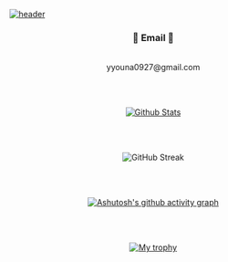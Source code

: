 [![header](https://capsule-render.vercel.app/api?type=waving&color:purple&height=200&section=header&text=WELCOME&fontSize=80&animation=fadeline&fontAlignV=38&desc=Yuna's%20GitHub%20Profile&descAlignY=70&descAlign=67)](https://github.com/yyna0927)

<div align="center">

 
 ### 💌 Email 💌
 <br/>
 yyouna0927@gmail.com

<br/><br/>
 
[![Github Stats](https://github-readme-stats.vercel.app/api?username=yyna0927&count_private=true&theme=dark)](https://github.com/yyna0927)
 
 <br/><br/>

 ![GitHub Streak](https://github-readme-streak-stats.herokuapp.com/?user=yyna0927&theme=tokyonight)


  <br/><br/>
 
 [![Ashutosh's github activity graph](https://activity-graph.herokuapp.com/graph?username=yyna0927&theme=nord)](https://github.com/yyna0927)

 <br/><br/>
 
 [![My trophy](https://github-profile-trophy.vercel.app/?username=yyna0927&theme=darkhub&column=4&margin-w=10&margin-h=10)](https://github.com/yyna0927)

 </div>
